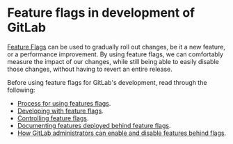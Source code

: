 # Feature flags in development of GitLab

[Feature Flags](../../user/project/operations/feature_flags.md)
can be used to gradually roll out changes, be
it a new feature, or a performance improvement. By using feature flags, we can
comfortably measure the impact of our changes, while still being able to easily
disable those changes, without having to revert an entire release.

Before using feature flags for GitLab's development, read through the following:

- [Process for using features flags](process.md).
- [Developing with feature flags](development.md).
- [Controlling feature flags](controls.md).
- [Documenting features deployed behind feature flags](../documentation/feature_flags.md).
- [How GitLab administrators can enable and disable features behind flags](../../administration/feature_flags.md).
